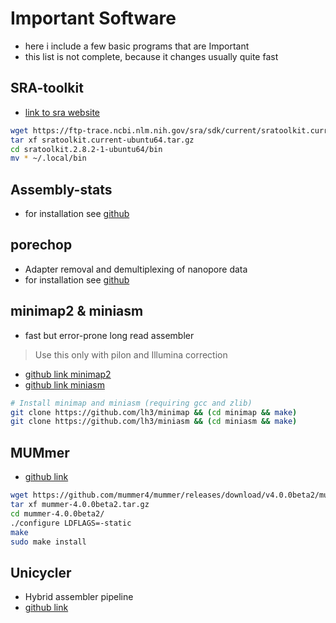 # Important Software

* here i include a few basic programs that are Important
* this list is not complete, because it changes usually quite fast

## SRA-toolkit
* [link to sra website](https://www.ncbi.nlm.nih.gov/sra/docs/toolkitsoft/)

```bash
wget https://ftp-trace.ncbi.nlm.nih.gov/sra/sdk/current/sratoolkit.current-ubuntu64.tar.gz
tar xf sratoolkit.current-ubuntu64.tar.gz
cd sratoolkit.2.8.2-1-ubuntu64/bin
mv * ~/.local/bin
```
## Assembly-stats
* for installation see [github](https://github.com/sanger-pathogens/assembly-stats)

## porechop
* Adapter removal and demultiplexing of nanopore data
* for installation see [github](https://github.com/rrwick/Porechop)

## minimap2 & miniasm
* fast but error-prone long read assembler

> Use this only with pilon and Illumina correction

* [github link minimap2](https://github.com/lh3/minimap2)
* [github link miniasm](https://github.com/lh3/miniasm)

```bash
# Install minimap and miniasm (requiring gcc and zlib)
git clone https://github.com/lh3/minimap && (cd minimap && make)
git clone https://github.com/lh3/miniasm && (cd miniasm && make)
```
## MUMmer

* [github link](https://github.com/mummer4/mummer)

```bash
wget https://github.com/mummer4/mummer/releases/download/v4.0.0beta2/mummer-4.0.0beta2.tar.gz
tar xf mummer-4.0.0beta2.tar.gz
cd mummer-4.0.0beta2/
./configure LDFLAGS=-static
make
sudo make install
```
## Unicycler
* Hybrid assembler pipeline
* [github link](https://github.com/rrwick/Unicycler)
